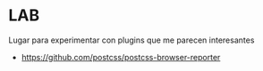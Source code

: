 # LAB

Lugar para experimentar con plugins que me parecen interesantes

- https://github.com/postcss/postcss-browser-reporter